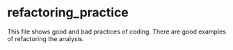 # refactoring_practice

This file shows good and bad practices of coding. There are good examples of refactoring the analysis.
